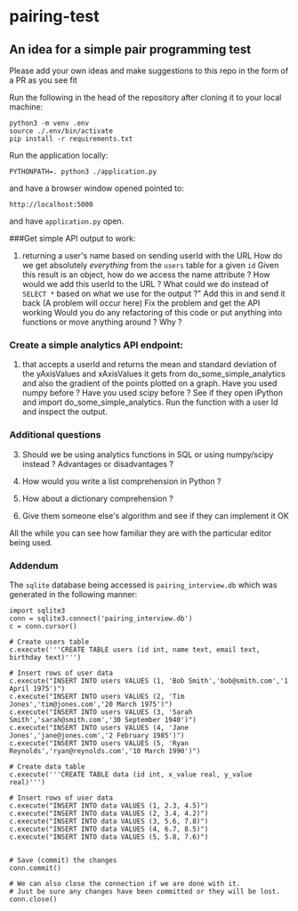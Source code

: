 # pairing-test
## An idea for a simple pair programming test
Please add your own ideas and make suggestions to this repo in the form of a PR as you see fit


Run the following in the head of the repository after cloning it to your local machine:

```
python3 -m venv .env
source ./.env/bin/activate
pip install -r requirements.txt
```


Run the application locally: 

```
PYTHONPATH=. python3 ./application.py
```

and have a browser window opened pointed to:

```
http://localhost:5000
```

and have `application.py` open.

###Get simple API output to work:
1. returning a user's name based on sending userId with the URL
How do we get absolutely *everything* from the `users` table for a given `id`
Given this result is an object, how do we access the name attribute ?
How would we add this userId to the URL ?
What could we do instead of `SELECT *` based on what we use for the output ?" 
Add this in and send it back (A problem will occur here)
Fix the problem and get the API working
Would you do any refactoring of this code or put anything into functions or move anything around ? Why ?


### Create a simple analytics API endpoint: 
1. that accepts a userId and returns the mean and standard deviation of the yAxisValues and xAxisValues it gets from do_some_simple_analytics and also the gradient of the points plotted on a graph.
Have you used numpy before ? 
Have you used scipy before ?
See if they open iPython and import do_some_simple_analytics. 
Run the function with a user Id and inspect the output.

### Additional questions

3. Should we be using analytics functions in SQL or using numpy/scipy instead ? Advantages or disadvantages ?

4. How would you write a list comprehension in Python ?

5. How about a dictionary comprehension ?

6. Give them someone else's algorithm and see if they can implement it OK

All the while you can see how familiar they are with the particular editor being used.

### Addendum

The `sqlite` database being accessed is `pairing_interview.db` which was generated in the following manner:

```
import sqlite3
conn = sqlite3.connect('pairing_interview.db')
c = conn.cursor()

# Create users table
c.execute('''CREATE TABLE users (id int, name text, email text, birthday text)''')

# Insert rows of user data
c.execute("INSERT INTO users VALUES (1, 'Bob Smith','bob@smith.com','1 April 1975')")
c.execute("INSERT INTO users VALUES (2, 'Tim Jones','tim@jones.com','20 March 1975')")
c.execute("INSERT INTO users VALUES (3, 'Sarah Smith','sarah@smith.com','30 September 1940')")
c.execute("INSERT INTO users VALUES (4, 'Jane Jones','jane@jones.com','2 February 1985')")
c.execute("INSERT INTO users VALUES (5, 'Ryan Reynolds','ryan@reynolds.com','10 March 1990')")

# Create data table
c.execute('''CREATE TABLE data (id int, x_value real, y_value real)''')

# Insert rows of user data
c.execute("INSERT INTO data VALUES (1, 2.3, 4.5)")
c.execute("INSERT INTO data VALUES (2, 3.4, 4.2)")
c.execute("INSERT INTO data VALUES (3, 5.6, 7.8)")
c.execute("INSERT INTO data VALUES (4, 6.7, 8.5)")
c.execute("INSERT INTO data VALUES (5, 5.8, 7.6)")


# Save (commit) the changes
conn.commit()

# We can also close the connection if we are done with it.
# Just be sure any changes have been committed or they will be lost.
conn.close()
```
